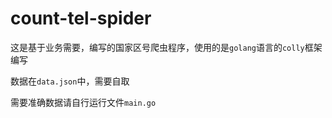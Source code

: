 # count-tel-spider
这是基于业务需要，编写的国家区号爬虫程序，使用的是`golang`语言的`colly`框架编写

数据在`data.json`中，需要自取

需要准确数据请自行运行文件`main.go`
